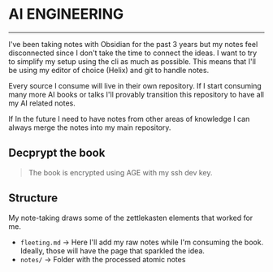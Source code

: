 # AI ENGINEERING
---

I've been taking notes with Obsidian for the past 3 years but my notes feel disconnected since I don't take the time to connect the ideas.
I want to try to simplify my setup using the cli as much as possible. This means that I'll be using my editor of choice (Helix) and git to handle notes.

Every source I consume will live in their own repository. If I start consuming many more AI books or talks I'll provably transition this repository to have all my AI related notes.

If In the future I need to have notes from other areas of knowledge I can always merge the notes into my main repository.

## Decprypt the book

> The book is encrypted using AGE with my ssh dev key.

## Structure

My note-taking draws some of the zettlekasten elements that worked for me.

- `fleeting.md` -> Here I'll add my raw notes while I'm consuming the book. Ideally, those will have the page that sparkled the idea.
- `notes/` -> Folder with the processed atomic notes
